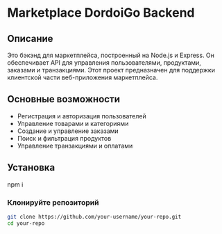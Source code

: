 # Marketplace DordoiGo Backend

## Описание

Это бэкэнд для маркетплейса, построенный на Node.js и Express. Он обеспечивает API для управления пользователями, продуктами, заказами и транзакциями. Этот проект предназначен для поддержки клиентской части веб-приложения маркетплейса.

## Основные возможности

- Регистрация и авторизация пользователей
- Управление товарами и категориями
- Создание и управление заказами
- Поиск и фильтрация продуктов
- Управление транзакциями и оплатами

## Установка
npm i
### Клонируйте репозиторий

```bash
git clone https://github.com/your-username/your-repo.git
cd your-repo
